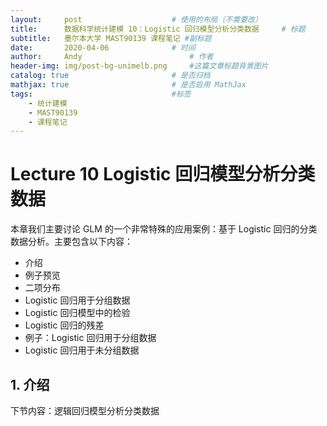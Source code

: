 ```yaml
---
layout:     post   				    # 使用的布局（不需要改）
title:      数据科学统计建模 10：Logistic 回归模型分析分类数据  	# 标题 
subtitle:   墨尔本大学 MAST90139 课程笔记 #副标题
date:       2020-04-06 				# 时间
author:     Andy 						# 作者
header-img: img/post-bg-unimelb.png 	#这篇文章标题背景图片
catalog: true 						# 是否归档
mathjax: true                       # 是否启用 MathJax
tags:								#标签
    - 统计建模
    - MAST90139
    - 课程笔记
---
```


# Lecture 10 Logistic 回归模型分析分类数据

本章我们主要讨论 GLM 的一个非常特殊的应用案例：基于 Logistic 回归的分类数据分析。主要包含以下内容：

* 介绍
* 例子预览
* 二项分布
* Logistic 回归用于分组数据
* Logistic 回归模型中的检验
* Logistic 回归的残差
* 例子：Logistic 回归用于分组数据
* Logistic 回归用于未分组数据

## 1. 介绍











下节内容：逻辑回归模型分析分类数据
